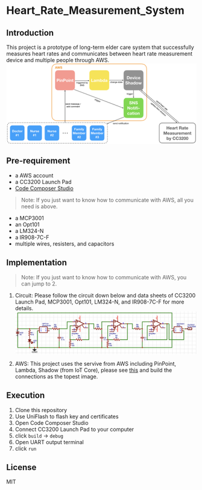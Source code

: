 # Heart_Rate_Measurement_System

## Introduction
This project is a prototype of long-term elder care system that successfully measures heart rates and communicates between heart rate measurement device and multiple people through AWS.
 ![](/asset/system_architecture.png)
## Pre-requirement
* a AWS account
* a CC3200 Launch Pad
* [Code Composer Studio](http://www.ti.com/tool/CCSTUDIO-MSP)
> Note: If you just want to know how to communicate with AWS, all you need is above.
* a MCP3001
* an Opt101 
* a LM324-N
* a IR908-7C-F
* multiple wires, resisters, and capacitors

## Implementation
> Note: If you just want to know how to communicate with AWS, you can jump to 2.

1. Circuit: Please follow the circuit down below and data sheets of CC3200 Launch Pad, MCP3001, Opt101, LM324-N, and IR908-7C-F for more details.
 ![](/asset/circuits.png)

2. AWS: This project uses the servive from AWS including PinPoint, Lambda, Shadow (from IoT Core), please see [this](https://aws.amazon.com) and build the connections as the topest image.

## Execution
1. Clone this repository
2. Use UniFlash to flash key and certificates
3. Open Code Composer Studio
4. Connect CC3200 Launch Pad to your computer
5. click `build` -> `debug`
6. Open UART output terminal
7. click `run`

## License
MIT
